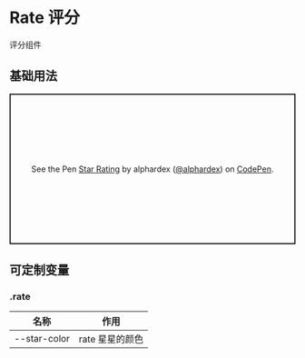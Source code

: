 # Rate 评分

评分组件

## 基础用法

<p class="codepen" data-height="265" data-theme-id="dark" data-default-tab="html,result" data-user="alphardex" data-slug-hash="povvGNZ" style="height: 265px; box-sizing: border-box; display: flex; align-items: center; justify-content: center; border: 2px solid; margin: 1em 0; padding: 1em;" data-pen-title="Star Rating">
  <span>See the Pen <a href="https://codepen.io/alphardex/pen/povvGNZ">
  Star Rating</a> by alphardex (<a href="https://codepen.io/alphardex">@alphardex</a>)
  on <a href="https://codepen.io">CodePen</a>.</span>
</p>
<script async src="https://static.codepen.io/assets/embed/ei.js"></script>

## 可定制变量

### .rate

| 名称         | 作用            |
| ------------ | --------------- |
| --star-color | rate 星星的颜色 |
